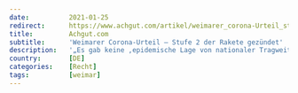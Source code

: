 ```yaml
---
date:          2021-01-25
redirect:      https://www.achgut.com/artikel/weimarer_corona-Urteil_stufe_2_der_rakete_gezuendet
title:         Achgut.com
subtitle:      'Weimarer Corona-Urteil – Stufe 2 der Rakete gezündet'
description:   '„Es gab keine ‚epidemische Lage von nationaler Tragweite‘, wenngleich dies der Bundestag mit Wirkung ab dem 28.03.2020 festgestellt hat“, urteilte ein Weimarer Amtsrichter. Die Staatsanwaltschaft hat nun Antrag auf Zulassung einer Rechtsbeschwerde gegen das Urteil eingereicht. Jetzt hat der Oberlandesgerichts-Senat den Schwarzen Peter. Die Richter müssen nämlich jedes einzelne Argument des Urteils entkräften. Das ist schwierig bis unmöglich und ein Anlass, das deutsche Grundgesetz zu lieben.'
country:       [DE]
categories:    [Recht]
tags:          [weimar]
---
```

